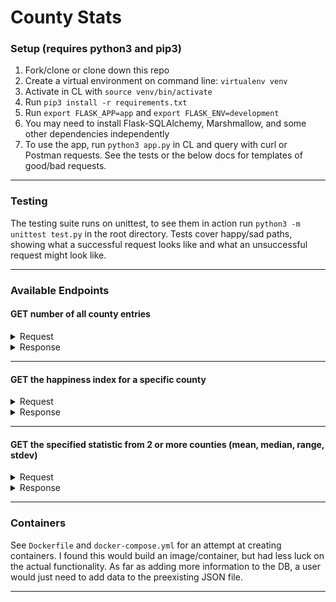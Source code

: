 # County Stats

### Setup (requires python3 and pip3)

1. Fork/clone or clone down this repo
2. Create a virtual environment on command line: `virtualenv venv`
3. Activate in CL with `source venv/bin/activate`
4. Run `pip3 install -r requirements.txt`
5. Run `export FLASK_APP=app` and `export FLASK_ENV=development`
6. You may need to install Flask-SQLAlchemy, Marshmallow, and some other dependencies independently
7. To use the app, run `python3 app.py` in CL and query with curl or Postman requests. See the tests or the below docs for templates of good/bad requests.

---

### Testing
The testing suite runs on unittest, to see them in action run `python3 -m unittest test.py` in the root directory. Tests cover happy/sad paths, showing what a successful request looks like and what an unsuccessful request might look like.

---

### Available Endpoints
#### GET number of all county entries
<details>
  <summary> Request </summary>
  
  *GET `http://127.0.0.1:5000/api/v1/county`*
  
  </details>
  
  <details>
    <summary> Response </summary>
  
`{  "Number of stored counties": 3193 } `


  
</details>

---

#### GET the happiness index for a specific county
<details>
  <summary> Request </summary>
  
  *GET `http://127.0.0.1:5000/api/v1/county/10003`*
  
  </details>
  
  <details>
    <summary> Response </summary>
  
```  
{
    "h_index": 101.1,
    "zip": "10003"
} 
```

</details>

---

#### GET the specified statistic from 2 or more counties (mean, median, range, stdev)
<details>
  <summary> Request </summary>
  
  *GET `http://127.0.0.1:5000/api/v1/county/happiness_stats/mean?10001&10003&10005`*
  
  other possibilities:
  
  *GET `http://127.0.0.1:5000/api/v1/county/happiness_stats/median?10001&10003&10005`*
  
  *GET `http://127.0.0.1:5000/api/v1/county/happiness_stats/range?10001&10003&10005`*
  
  *GET `http://127.0.0.1:5000/api/v1/county/happiness_stats/stdev?10001&10003&10005`*
  
  </details>
  
  <details>
    <summary> Response </summary>
  
```  
{
    "mean": 100.85
}
```
  
</details>

---

### Containers
See `Dockerfile` and `docker-compose.yml` for an attempt at creating containers. I found this would build an image/container, but had less luck on the actual functionality. As far as adding more information to the DB, a user would just need to add data to the preexisting JSON file.

---
